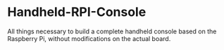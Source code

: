 # Handheld-RPI-Console
All things necessary to build a complete handheld console based on the Raspberry Pi, without modifications on the actual board.
